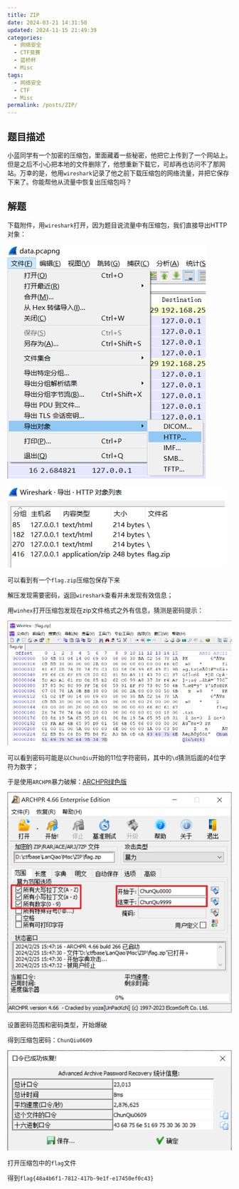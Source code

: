 ```yaml
---
title: ZIP
date: 2024-03-21 14:31:50
updated: 2024-11-15 21:49:39
categories:
  - 网络安全
  - CTF竞赛
  - 蓝桥杯
  - Misc
tags:
  - 网络安全
  - CTF
  - Misc
permalink: /posts/ZIP/
---
```

## 题目描述

小蓝同学有一个加密的压缩包，里面藏着一些秘密，他把它上传到了一个网站上。但是之后不小心把本地的文件删除了，他想重新下载它，可却再也访问不了那网站。万幸的是，他用`wireshark`记录了他之前下载压缩包的网络流量，并把它保存下来了。你能帮他从流量中恢复出压缩包吗？

## 解题

下载附件，用`wireshark`打开，因为题目说流量中有压缩包，我们直接导出HTTP对象：

![image-20240225153224491](ZIP/image-20240225153224491.png)

![image-20240225153243385](ZIP/image-20240225153243385.png)

可以看到有一个`flag.zip`压缩包保存下来

解压发现需要密码，返回`wireshark`查看并未发现有效信息；

用`winhex`打开压缩包发现在zip文件格式之外有信息，猜测是密码提示：

![image-20240225154355923](ZIP/image-20240225154355923.png)

可以看到密码可能是以`ChunQiu`开始的11位字符密码，其中的`\d`猜测后面的4位字符为数字；

于是使用`ARCHPR`暴力破解：[ARCHPR绿色版](../Tools/ARCHPR_4.66.266.0_汉化绿色版.zip "文件在上级目录")

![image-20240225154829487](ZIP/image-20240225154829487.png)

设置密码范围和密码类型，开始爆破

得到压缩包密码：`ChunQiu0609`

![image-20240225154924258](ZIP/image-20240225154924258.png)

打开压缩包中的`flag`文件

得到`flag{48a4b6f1-7812-417b-9e1f-e17450ef0c43}`